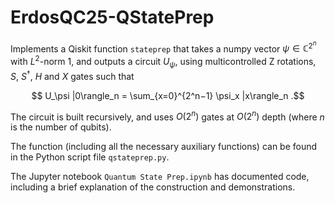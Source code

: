 # ErdosQC25-QStatePrep

Implements a Qiskit function `stateprep` that takes a numpy vector $\psi \in \mathbb{C}^{2^n}$ with $L^2$-norm 1, and outputs a circuit $U_\psi$, using multicontrolled Z rotations, $S$, $S^\dagger$, $H$ and $X$ gates such that

$$ U_\psi |0\rangle_n = \sum_{x=0}^{2^n−1} \psi_x |x\rangle_n .$$

The circuit is built recursively, and uses $O(2^n)$ gates at $O(2^n)$ depth (where $n$ is the number of qubits). 

The function (including all the necessary auxiliary functions) can be found in the Python script file `qstateprep.py`.

The Jupyter notebook `Quantum State Prep.ipynb` has documented code, including a brief explanation of the construction and demonstrations.
